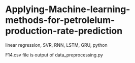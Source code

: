 # Applying-Machine-learning-methods-for-petrolelum-production-rate-prediction
linear regression, SVR, RNN, LSTM, GRU, python

F14.csv file is output of data_preprocessing.py

